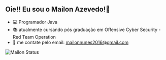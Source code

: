 ## Oie!! Eu sou o Mailon Azevedo!👋


- 💻 Programador Java
- 📚 atualmente cursando pós graduação em Offensive Cyber Security - Red Team Operation
- 📧 me contate pelo email: mailonnunes2016@gmail.com

![Mailon Status](https://github-readme-stats.vercel.app/api?username=mailonnuunes&show_icons=true&theme=tokyonight)


